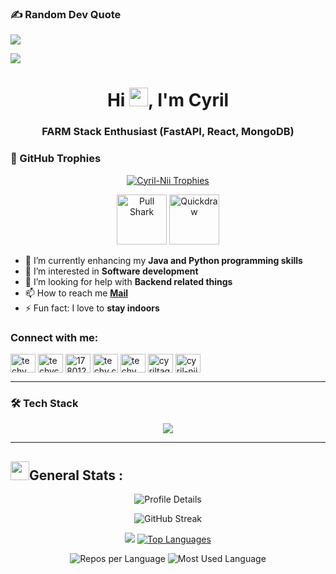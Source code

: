 ### ✍️ Random Dev Quote
![](https://quotes-github-readme.vercel.app/api?type=horizontal&theme=tokyonight)


![](https://komarev.com/ghpvc/?username=Cyril-Nii&color=blue)

<h1 align="center">Hi <img src="https://raw.githubusercontent.com/MartinHeinz/MartinHeinz/master/wave.gif" width="30px">, I'm Cyril</h1>
<h3 align="center">FARM Stack Enthusiast (FastAPI, React, MongoDB)</h3>

### 🏅 GitHub Trophies
<p align="center">
  <a href="https://github.com/ryo-ma/github-profile-trophy">
    <img src="https://github-profile-trophy.vercel.app/?username=Cyril-Nii&theme=darkhub&no-frame=true&no-bg=true&column=6&rank=SECRET,SSS,SS,S,AAA,AA,A,B,C" alt="Cyril-Nii Trophies" />
  </a></p>
  <p align="center">
   <img src="https://github.githubassets.com/images/modules/profile/achievements/pull-shark-default.png" alt="Pull Shark" width="80">
  <img src="https://github.githubassets.com/images/modules/profile/achievements/quickdraw-default.png" alt="Quickdraw" width="80">
</p>

- 🌱 I’m currently enhancing my **Java and Python programming skills**
- 👀 I’m interested in **Software development**
- 🤝 I’m looking for help with **Backend related things**
- 📫 How to reach me <a href="mailto:cyriltagoe0@gmail.com">**Mail**</a>
- ⚡ Fun fact: I love to **stay indoors**


<h3 align="left">Connect with me:</h3>
<p align="left">
<a href="https://twitter.com/techy_cyril_15" target="blank"><img align="center" src="https://raw.githubusercontent.com/rahuldkjain/github-profile-readme-generator/master/src/images/icons/Social/twitter.svg" alt="techy_cyril_15" height="30" width="40" /></a>
<a href="https://linkedin.com/in/techycyril15" target="blank"><img align="center" src="https://raw.githubusercontent.com/rahuldkjain/github-profile-readme-generator/master/src/images/icons/Social/linked-in-alt.svg" alt="techycyril15" height="30" width="40" /></a>
<a href="https://stackoverflow.com/users/17801201" target="blank"><img align="center" src="https://raw.githubusercontent.com/rahuldkjain/github-profile-readme-generator/master/src/images/icons/Social/stack-overflow.svg" alt="17801201" height="30" width="40" /></a>
<a href="https://fb.com/techy.cyril.18" target="blank"><img align="center" src="https://raw.githubusercontent.com/rahuldkjain/github-profile-readme-generator/master/src/images/icons/Social/facebook.svg" alt="techy.cyril.18" height="30" width="40" /></a>
<a href="https://instagram.com/techy_cyril_20" target="blank"><img align="center" src="https://raw.githubusercontent.com/rahuldkjain/github-profile-readme-generator/master/src/images/icons/Social/instagram.svg" alt="techy_cyril_20" height="30" width="40" /></a>
<a href="https://www.hackerrank.com/cyriltagoe0" target="blank"><img align="center" src="https://raw.githubusercontent.com/rahuldkjain/github-profile-readme-generator/master/src/images/icons/Social/hackerrank.svg" alt="cyriltagoe0" height="30" width="40" /></a>
<a href="https://www.leetcode.com/cyril-nii" target="blank"><img align="center" src="https://raw.githubusercontent.com/rahuldkjain/github-profile-readme-generator/master/src/images/icons/Social/leet-code.svg" alt="cyril-nii" height="30" width="40" /></a>
</p>

---

<!-- 🚀 Tech Stack -->

### 🛠 Tech Stack
<p align="center">
 <img src="https://skillicons.dev/icons?i=python,react,mongodb,fastapi,html,css,git,github,dart,linux,tailwind,bootstrap,flutter,mysql,nodejs,vscode,pycharm,webstorm,androidstudio,photoshop" />
</p>


---


## <img src="https://media.giphy.com/media/iY8CRBdQXODJSCERIr/giphy.gif" width="30px">General Stats :

<!-- Profile Details Card -->
<p align="center">
  <img src="https://github-profile-summary-cards.vercel.app/api/cards/profile-details?username=Cyril-Nii&theme=github_dark" alt="Profile Details" />
</p>

<!-- GitHub Stats -->


<p align="center">
 
</p>

<p align="center">
  <img src="https://github-readme-streak-stats.herokuapp.com?user=Cyril-Nii&theme=github-dark&hide_border=true&background=000000" alt="GitHub Streak" />
</p>

<p align="center">
   <img  src="https://github-readme-stats.vercel.app/api?username=Cyril-Nii&show_icons=true&title_color=02D752&icon_color=02D752&text_color=b3b3ff&bg_color=0,000000,130F40"/>
  <a href="https://github.com/Cyril-Nii">
    <img src="https://github-readme-stats.vercel.app/api/top-langs/?username=Cyril-Nii&layout=compact&langs_count=10&count-private=true&title_color=02D752&text_color=b3b3ff&bg_color=000000" alt="Top Languages" />
  </a>
</p>


<p align="center">
  <img src="https://github-profile-summary-cards.vercel.app/api/cards/repos-per-language?username=Cyril-Nii&theme=github_dark" alt="Repos per Language" />
  <img src="https://github-profile-summary-cards.vercel.app/api/cards/most-commit-language?username=Cyril-Nii&theme=github_dark" alt="Most Used Language" />
</p>

